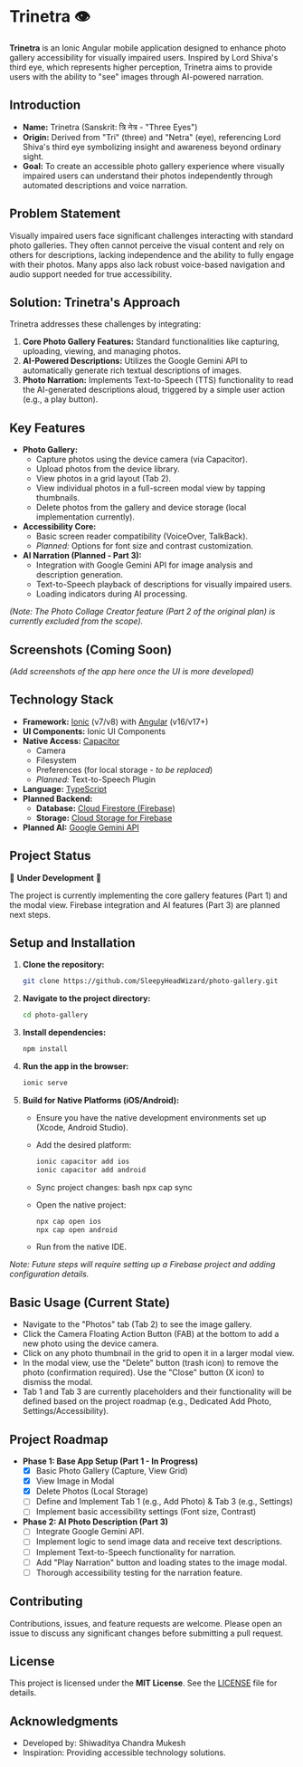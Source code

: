 # Trinetra 👁️

**Trinetra** is an Ionic Angular mobile application designed to enhance photo gallery accessibility for visually impaired users. Inspired by Lord Shiva's third eye, which represents higher perception, Trinetra aims to provide users with the ability to "see" images through AI-powered narration.

## Introduction

*   **Name:** Trinetra (Sanskrit: त्रि नेत्र - "Three Eyes")
*   **Origin:** Derived from "Tri" (three) and "Netra" (eye), referencing Lord Shiva's third eye symbolizing insight and awareness beyond ordinary sight.
*   **Goal:** To create an accessible photo gallery experience where visually impaired users can understand their photos independently through automated descriptions and voice narration.

## Problem Statement

Visually impaired users face significant challenges interacting with standard photo galleries. They often cannot perceive the visual content and rely on others for descriptions, lacking independence and the ability to fully engage with their photos. Many apps also lack robust voice-based navigation and audio support needed for true accessibility.

## Solution: Trinetra's Approach

Trinetra addresses these challenges by integrating:

1.  **Core Photo Gallery Features:** Standard functionalities like capturing, uploading, viewing, and managing photos.
2.  **AI-Powered Descriptions:** Utilizes the Google Gemini API to automatically generate rich textual descriptions of images.
3.  **Photo Narration:** Implements Text-to-Speech (TTS) functionality to read the AI-generated descriptions aloud, triggered by a simple user action (e.g., a play button).

## Key Features

*   **Photo Gallery:**
    *   Capture photos using the device camera (via Capacitor).
    *   Upload photos from the device library.
    *   View photos in a grid layout (Tab 2).
    *   View individual photos in a full-screen modal view by tapping thumbnails.
    *   Delete photos from the gallery and device storage (local implementation currently).
*   **Accessibility Core:**
    *   Basic screen reader compatibility (VoiceOver, TalkBack).
    *   *Planned:* Options for font size and contrast customization.
*   **AI Narration (Planned - Part 3):**
    *   Integration with Google Gemini API for image analysis and description generation.
    *   Text-to-Speech playback of descriptions for visually impaired users.
    *   Loading indicators during AI processing.

*(Note: The Photo Collage Creator feature (Part 2 of the original plan) is currently excluded from the scope).*

## Screenshots (Coming Soon)

*(Add screenshots of the app here once the UI is more developed)*

## Technology Stack

*   **Framework:** [Ionic](https://ionicframework.com/) (v7/v8) with [Angular](https://angular.io/) (v16/v17+)
*   **UI Components:** Ionic UI Components
*   **Native Access:** [Capacitor](https://capacitorjs.com/)
    *   Camera
    *   Filesystem
    *   Preferences (for local storage - *to be replaced*)
    *   *Planned:* Text-to-Speech Plugin
*   **Language:** [TypeScript](https://www.typescriptlang.org/)
*   **Planned Backend:**
    *   **Database:** [Cloud Firestore (Firebase)](https://firebase.google.com/products/firestore)
    *   **Storage:** [Cloud Storage for Firebase](https://firebase.google.com/products/storage)
*   **Planned AI:** [Google Gemini API](https://ai.google.dev/)

## Project Status

🚧 **Under Development** 🚧

The project is currently implementing the core gallery features (Part 1) and the modal view. Firebase integration and AI features (Part 3) are planned next steps.

## Setup and Installation

1.  **Clone the repository:**
    ```bash
    git clone https://github.com/SleepyHeadWizard/photo-gallery.git
    ```
2.  **Navigate to the project directory:**
    ```bash
    cd photo-gallery
    ```
3.  **Install dependencies:**
    ```bash
    npm install
    ```
4.  **Run the app in the browser:**
    ```bash
    ionic serve
    ```
5.  **Build for Native Platforms (iOS/Android):**
    *   Ensure you have the native development environments set up (Xcode, Android Studio).
    *   Add the desired platform:
        ```bash
        ionic capacitor add ios
        ionic capacitor add android
        ```
    *   Sync project changes:
        bash
        npx cap sync
        
    *   Open the native project:
        ```bash
        npx cap open ios
        npx cap open android
        ```
    *   Run from the native IDE.

*Note: Future steps will require setting up a Firebase project and adding configuration details.*

## Basic Usage (Current State)

*   Navigate to the "Photos" tab (Tab 2) to see the image gallery.
*   Click the Camera Floating Action Button (FAB) at the bottom to add a new photo using the device camera.
*   Click on any photo thumbnail in the grid to open it in a larger modal view.
*   In the modal view, use the "Delete" button (trash icon) to remove the photo (confirmation required). Use the "Close" button (X icon) to dismiss the modal.
*   Tab 1 and Tab 3 are currently placeholders and their functionality will be defined based on the project roadmap (e.g., Dedicated Add Photo, Settings/Accessibility).

## Project Roadmap

*   **Phase 1: Base App Setup (Part 1 - In Progress)**
    *   [x] Basic Photo Gallery (Capture, View Grid)
    *   [x] View Image in Modal
    *   [x] Delete Photos (Local Storage)
    *   [ ] Define and Implement Tab 1 (e.g., Add Photo) & Tab 3 (e.g., Settings)
    *   [ ] Implement basic accessibility settings (Font size, Contrast)

*   **Phase 2: AI Photo Description (Part 3)**
    *   [ ] Integrate Google Gemini API.
    *   [ ] Implement logic to send image data and receive text descriptions.
    *   [ ] Implement Text-to-Speech functionality for narration.
    *   [ ] Add "Play Narration" button and loading states to the image modal.
    *   [ ] Thorough accessibility testing for the narration feature.

## Contributing

Contributions, issues, and feature requests are welcome. Please open an issue to discuss any significant changes before submitting a pull request.

## License

This project is licensed under the **MIT License**. See the [LICENSE](LICENSE) file for details.

## Acknowledgments

*   Developed by: Shiwaditya Chandra Mukesh 
*   Inspiration: Providing accessible technology solutions.
